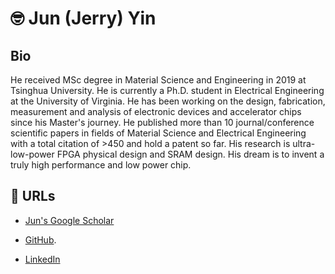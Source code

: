 # 🤓 Jun (Jerry) Yin

## Bio

He received MSc degree in Material Science and Engineering in 2019 at Tsinghua University. 
He is currently a Ph.D. student in Electrical Engineering at the University of Virginia. 
He has been working on the design, fabrication, measurement and analysis of electronic devices and accelerator chips since his Master's journey. 
He published more than 10 journal/conference scientific papers in fields of Material Science and Electrical Engineering with a total citation of >450 and hold a patent so far. His research is ultra-low-power FPGA physical design and SRAM design.
His dream is to invent a truly high performance and low power chip.


## 📝 URLs

* [Jun's Google Scholar](https://scholar.google.com/citations?user=gRBgQ2gAAAAJ&hl=en)

* [GitHub](https://github.com/AyaseErii).

* [LinkedIn](https://www.linkedin.com/in/jun-jerry-yin-06b799223)
